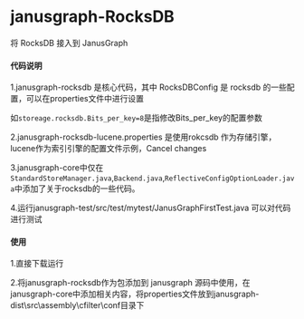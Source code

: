 # janusgraph-RocksDB
将 RocksDB 接入到 JanusGraph

#### 代码说明
1.janusgraph-rocksdb 是核心代码，其中 RocksDBConfig 是 rocksdb 的一些配置，可以在properties文件中进行设置

如```storeage.rocksdb.Bits_per_key=8```是指修改Bits_per_key的配置参数 

2.janusgraph-rocksdb-lucene.properties 是使用rokcsdb 作为存储引擎，lucene作为索引引擎的配置文件示例，Cancel changes

3.janusgraph-core中仅在  ```StandardStoreManager.java```,```Backend.java```,```ReflectiveConfigOptionLoader.java```中添加了关于rocksdb的一些代码。

4.运行janusgraph-test/src/test/mytest/JanusGraphFirstTest.java 可以对代码进行测试

#### 使用
1.直接下载运行

2.将janusgraph-rocksdb作为包添加到 janusgraph 源码中使用，在janusgraph-core中添加相关内容，将properties文件放到janusgraph-dist\src\assembly\cfilter\conf目录下

